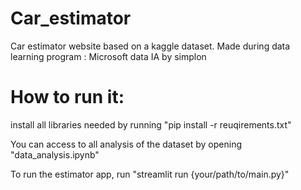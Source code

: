 # Car_estimator
Car estimator website based on a kaggle dataset. Made during data learning program : Microsoft data IA by simplon


# How to run it:
install all libraries needed by running "pip install -r reuqirements.txt"

You can access to all analysis of the dataset by opening "data_analysis.ipynb"

To run the estimator app, run "streamlit run {your/path/to/main.py}"